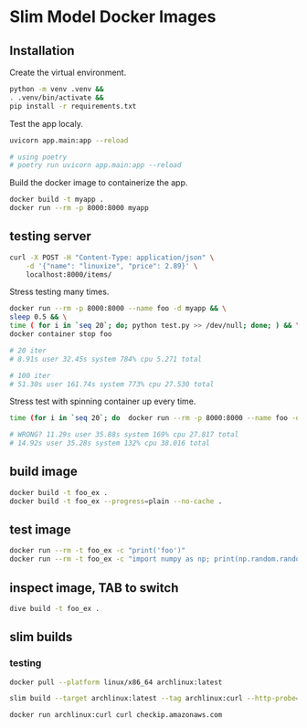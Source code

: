# Slim Model Docker Images


## Installation

Create the virtual environment.

```sh
python -m venv .venv &&
. .venv/bin/activate &&
pip install -r requirements.txt
```


Test the app localy.

```sh
uvicorn app.main:app --reload

# using poetry
# poetry run uvicorn app.main:app --reload
```

Build the docker image to containerize the app.

```sh
docker build -t myapp .
docker run --rm -p 8000:8000 myapp
```

## testing server

```sh
curl -X POST -H "Content-Type: application/json" \
    -d '{"name": "linuxize", "price": 2.89}' \
    localhost:8000/items/
```

Stress testing many times.

```sh
docker run --rm -p 8000:8000 --name foo -d myapp && \
sleep 0.5 && \
time ( for i in `seq 20`; do; python test.py >> /dev/null; done; ) && \
docker container stop foo

# 20 iter
# 8.91s user 32.45s system 784% cpu 5.271 total

# 100 iter
# 51.30s user 161.74s system 773% cpu 27.530 total
```

Stress test with spinning container up every time.

```sh
time (for i in `seq 20`; do  docker run --rm -p 8000:8000 --name foo -d myapp && sleep 0.4 && python test.py && docker container stop foo; done >> /dev/null)

# WRONG? 11.29s user 35.88s system 169% cpu 27.817 total
# 14.92s user 35.28s system 132% cpu 38.016 total
```


## build image
```sh
docker build -t foo_ex .
docker build -t foo_ex --progress=plain --no-cache .
```


## test image
```sh
docker run --rm -t foo_ex -c "print('foo')"
docker run --rm -t foo_ex -c "import numpy as np; print(np.random.random())"
```


## inspect image, TAB to switch
```sh
dive build -t foo_ex .   
```


## slim builds

### testing

```sh
docker pull --platform linux/x86_64 archlinux:latest

slim build --target archlinux:latest --tag archlinux:curl --http-probe=false --exec "curl checkip.amazonaws.com"

docker run archlinux:curl curl checkip.amazonaws.com
```


